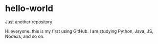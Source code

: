 # hello-world
Just another repository

Hi everyone.
this is my first using GitHub. I am studying Python, Java, JS, NodeJs, and so on. 
